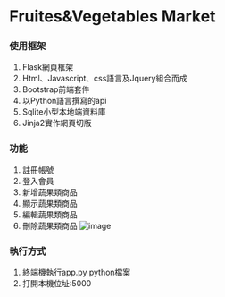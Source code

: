 # Fruites&Vegetables Market
### 使用框架
1. Flask網頁框架
2. Html、Javascript、css語言及Jquery組合而成
3. Bootstrap前端套件
4. 以Python語言撰寫的api
5. Sqlite小型本地端資料庫
6. Jinja2實作網頁切版
### 功能
1. 註冊帳號
2. 登入會員
3. 新增蔬果類商品
4. 顯示蔬果類商品
5. 編輯蔬果類商品
6. 刪除蔬果類商品
![image](https://user-images.githubusercontent.com/69799370/156911381-97567497-15c0-42f1-94d2-396606b76361.png)
### 執行方式
1. 終端機執行app.py python檔案
2. 打開本機位址:5000
